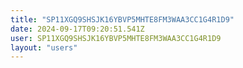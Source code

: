 ```yaml
---
title: "SP11XGQ9SHSJK16YBVP5MHTE8FM3WAA3CC1G4R1D9"
date: 2024-09-17T09:20:51.541Z
user: SP11XGQ9SHSJK16YBVP5MHTE8FM3WAA3CC1G4R1D9
layout: "users"
---
```

    